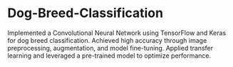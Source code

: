 # Dog-Breed-Classification
Implemented a Convolutional Neural Network using TensorFlow and Keras for dog breed classification. Achieved high accuracy through image preprocessing, augmentation, and model fine-tuning. Applied transfer learning and leveraged a pre-trained model to optimize performance.
